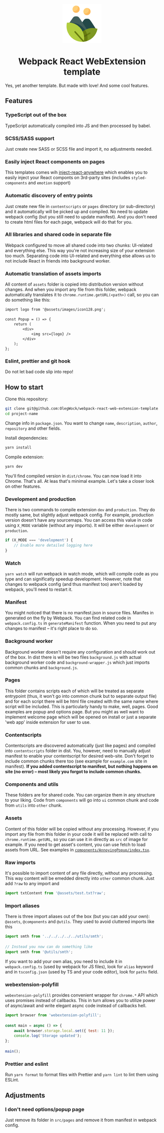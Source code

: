 <div align="center">
  <img src="src/assets/images/icon128.png" />   
</div>
<h1 align="center">
  Webpack React WebExtension template
</h1>

Yes, yet another template. But made with love! And some cool features.

## Features

### TypeScript out of the box

TypeScript automatically compiled into JS and then processed by babel.

### SCSS/SASS support

Just create new SASS or SCSS file and import it, no adjustments needed.

### Easily inject React components on pages

This templates comes wih [inject-react-anywhere](https://github.com/OlegWock/inject-react-anywhere) which enables you to easily inject your React componts on 3rd-party sites (includes `styled-components` and `emotion` support)

### Automatic discovery of entry points

Just create new file in `contentscripts` or `pages` directory (or sub-directory) and it automatically will be picked up and compiled. No need to update webpack config (but you still need to update manifest). And you don't need to create html files for each page, webpack will do that for you.

### All libraries and shared code in separate file

Webpack configured to move all shared code into two chunks: UI-related and everything else. This way you're not increasing size of your extension too much. Separating code into UI-related and everything else allows us to not include React in friends into background worker.

### Automatic translation of assets imports

All content of `assets` folder is copied into distribution version without changes. And when you import any file from this folder, webpack automatically translates it to `chrome.runtime.getURL(<path>)` call, so you can do something like this:

```tsx
import logo from '@assets/images/icon128.png';

const Popup = () => {
    return (
        <div>
            <img src={logo} />
        </div>
    );
};
```

### Eslint, prettier and git hook

Do not let bad code slip into repo!

## How to start

Clone this repository:

```bash
git clone git@github.com:OlegWock/webpack-react-web-extension-template.git project-name
cd project-name
```

Change info in `package.json`. You want to change `name`, `description`, `author`, `repository` and other fields.

Install dependencies:

```bash
yarn install
```

Compile extension:

```bash
yarn dev
```

You'll find compiled version in `dist/chrome`. You can now load it into Chrome. That's all. At leas that's minimal example. Let's take a closer look on other features.

### Development and production

There is two commands to compile extension `dev` and `production`. They do mostly same, but slightly adjust webpack config. For example, production version doesn't have any sourcemaps. You can access this value in code using `X_MODE` variable (without any imports). It will be either `development` or `production`.

```javascript
if (X_MODE === 'development') {
    // Enable more detailed logging here
}
```

### Watch

`yarn watch` will run webpack in watch mode, which will compile code as you type and can significatly speedup development. However, note that changes to webpack config (and thus manifest too) aren't loaded by webpack, you'll need to restart it.

### Manifest

You might noticed that there is no manifest.json in source files. Manifes in generated on the fly by Webpack. You can find related code in `webpack.config.ts` in `generateManifest` function. When you need to put any changes to manifest – it's right place to do so.

### Background worker

Background worker doesn't require any configuration and should work out of the box. In dist there is will be two files `background.js` with actual background worker code and `background-wrapper.js` which just imports common chunks and `background.js`.

### Pages

This folder contains scripts each of which will be treated as separate entrypoint (thus, it won't go into common chunk but to separate output file) and for each script there will be html file created with the same name where script will be included. This is particularly handy to make, well, pages. Good examples are popup and options page. But you might as well want to implement welcome page which will be opened on install or just a separate 'web app' inside extension for user to use.

### Contentscripts

Contentscripts are discovered automatically (just like pages) and compiled into `contentscripts` folder in dist. You, however, need to manually adjust manifest to enable your contentscript for desired web-site. Don't forget to include common chunks there too (see example for `example.com` site in manifest). **If you added contentscript to manifest, but nothing happens on site (no error) – most likely you forgot to include common chunks.**

### Components and utils

These folders are for shared code. You can organize them in any structure to your liking. Code from `components` will go into `ui` common chunk and code from `utils` into `other` chunk.

### Assets

Content of this folder will be copied without any processing. However, if you import any file from this folder in your code it will be replaced with call to `chrome.runtime.getURL`, so you can use it in directly as `src` of image for example. If you need to get asset's content, you can use fetch to load assets from URL. See examples in [`components/AnnoyingPopup/index.tsx`](src/components/AnnoyingPopup/index.tsx).

### Raw imports

It's possible to import content of any file directly, without any processing. This way content will be emedded directly into `other` common chunk. Just add `?raw` to any import and

```js
import txtContent from '@assets/test.txt?raw';
```

### Import aliases

There is three import aliases out of the box (but you can add your own): `@assets`, `@components` and `@utils`. They used to avoid cluttered imports like this

```js
import smth from '../../../../../utils/smth';

// Instead you now can do something like
import smth from '@utils/smth';
```

If you want to add your own alias, you need to include it in `webpack.config.ts` (used by webpack for JS files), look for `alias` keyword and in `tsconfig.json` (used by TS and your code editor), look for `paths` field.

### webextension-polyfill

`webextension-polyfill` provides convenient wrapper for `chrome.*` API which uses promises instead of callbacks. This in turn allows you to utilize power of async/await and write elegant async code instead of callbacks hell.

```js
import browser from 'webextension-polyfill';

const main = async () => {
    await browser.storage.local.set({ test: 11 });
    console.log('Storage updated');
};

main();
```

### Prettier and eslint

Run `yarn format` to format files with Prettier and `yarn lint` to lint them using ESLint.

## Adjustments

### I don't need options/popup page

Just remove its folder in `src/pages` and remove it from manifest in webpack config.
